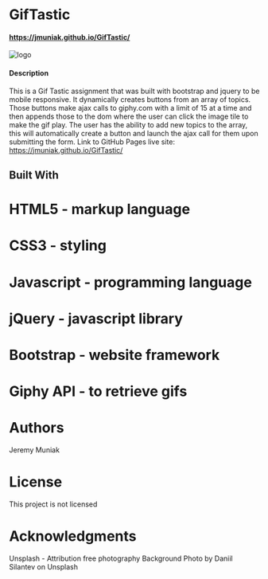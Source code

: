 # GifTastic
#### https://jmuniak.github.io/GifTastic/

![logo](assets/images/GifTastic.png)

#### Description
This is a Gif Tastic assignment that was built with bootstrap and jquery to be mobile responsive. It dynamically creates buttons from an array of topics. Those buttons make ajax calls to giphy.com with a limit of 15 at a time and then appends those to the dom where the user can click the image tile to make the gif play. The user has the ability to add new topics to the array, this will automatically create a button and launch the ajax call for them upon submitting the form. 
Link to GitHub Pages live site: https://jmuniak.github.io/GifTastic/

## Built With
# HTML5 - markup language
# CSS3 - styling
# Javascript - programming language
# jQuery - javascript library
# Bootstrap - website framework
# Giphy API - to retrieve gifs

# Authors
Jeremy Muniak

# License
This project is not licensed

# Acknowledgments
Unsplash - Attribution free photography
Background Photo by Daniil Silantev on Unsplash


